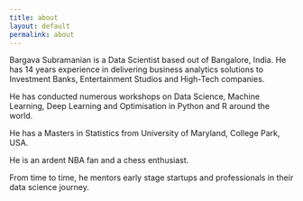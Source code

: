 ```yaml
---
title: about
layout: default
permalink: about
---
```


Bargava Subramanian is a Data Scientist based out of Bangalore, India. He has 14 years experience in delivering business analytics solutions to Investment Banks, Entertainment Studios and High-Tech companies. 

He has conducted numerous workshops on Data Science, Machine Learning, Deep Learning and Optimisation in Python and R around the world. 

He has a Masters in Statistics from University of Maryland, College Park, USA. 

He is an ardent NBA fan and a chess enthusiast.

From time to time, he mentors early stage startups and professionals in their data science journey.

